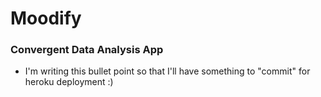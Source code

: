 # Moodify

### Convergent Data Analysis App

-   I'm writing this bullet point so that I'll have something to "commit" for heroku deployment :)

